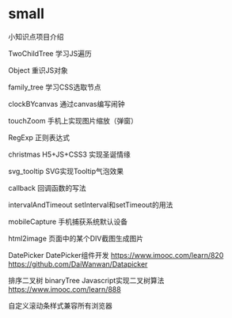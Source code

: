 # small

小知识点项目介绍

TwoChildTree
学习JS遍历

Object
重识JS对象

family_tree
学习CSS选取节点

clockBYcanvas
通过canvas编写闹钟

touchZoom
手机上实现图片缩放（弹窗）

RegExp
正则表达式

christmas
H5+JS+CSS3 实现圣诞情缘

svg_tooltip
SVG实现Tooltip气泡效果

callback
回调函数的写法

intervalAndTimeout
setInterval和setTimeout的用法

mobileCapture
手机捕获系统默认设备

html2image
页面中的某个DIV截图生成图片

DatePicker
DatePicker组件开发
https://www.imooc.com/learn/820
https://github.com/DaiWanwan/Datapicker

排序二叉树
binaryTree
Javascript实现二叉树算法
https://www.imooc.com/learn/888


自定义滚动条样式兼容所有浏览器








